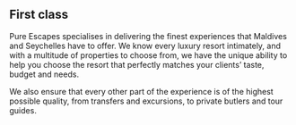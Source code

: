## First class

Pure Escapes specialises in delivering the finest experiences that Maldives and Seychelles have to offer. We know every luxury resort intimately, and with a multitude of properties to choose from, we have the unique ability to help you choose the resort that perfectly matches your clients’ taste, budget and needs.

We also ensure that every other part of the experience is of the highest possible quality, from transfers and excursions, to private butlers and tour guides.
